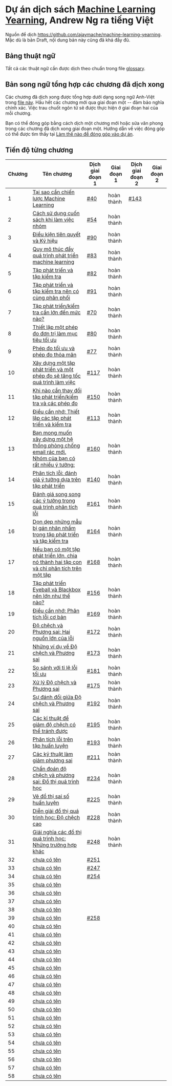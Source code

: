 # Dự án dịch sách [Machine Learning Yearning](https://www.deeplearning.ai/machine-learning-yearning/), Andrew Ng ra tiếng Việt

Nguồn để dịch https://github.com/ajaymache/machine-learning-yearning. Mặc dù là bản Draft, nội dung bản này cũng đã khá đầy đủ.

## Bảng thuật ngữ
Tất cả các thuật ngữ cần được dịch theo chuẩn trong file [glossary](glossary.md).

## Bản song ngữ tổng hợp các chương đã dịch xong
Các chương đã dịch xong được tổng hợp dưới dạng song ngữ Anh-Việt trong [file này](chapters/all_chapters.md). Hầu hết các chương mới qua giai đoạn một -- đảm bảo nghĩa chính xác. Việc trau chuốt ngôn từ sẽ được thực hiện ở giai đoạn hai của mỗi chương. 

Bạn có thể đóng góp bằng cách dịch một chương mới hoặc sửa văn phong trong các chương đã dịch xong giai đoạn một. Hướng dẫn về việc đóng góp có thể được tìm thấy tại [Làm thế nào để đóng góp vào dự án](contribution.md).

## Tiến độ từng chương

| Chương | Tên chương                                                                                                            | Dịch giai đoạn 1              | Giai đoạn 1 | Dịch giai đoạn 2              | Giai đoạn 2 |
|--------|-----------------------------------------------------------------------------------------------------------------------|-------------------------------|-------------|-------------------------------|-------------|
| 1      | [Tại sao cần chiến lược Machine Learning](chapters/ch01.md)                                                           | [#40](http://bit.ly/2qt2j5I)  | hoàn thành  | [#143](http://bit.ly/2paL9t5) |             |
| 2      | [Cách sử dụng cuốn sách khi làm việc nhóm](chapters/ch02.md)                                                          | [#54](http://bit.ly/2P3wMRW)  | hoàn thành  |                               |             |
| 3      | [Điều kiện tiên quyết và Ký hiệu](chapters/ch03.md)                                                                   | [#90](http://bit.ly/2pG1Yfi)  | hoàn thành  |                               |             |
| 4      | [Quy mô thúc đẩy quá trình phát triển machine learning](chapters/ch04.md)                                             | [#83](http://bit.ly/2Bqursa)  | hoàn thành  |                               |             |
| 5      | [Tập phát triển và tập kiểm tra](chapters/ch05.md)                                                                    | [#82](http://bit.ly/2Mt4jmV)  | hoàn thành  |                               |             |
| 6      | [Tập phát triển và tập kiểm tra nên có cùng phân phối](chapters/ch06.md)                                              | [#91](http://bit.ly/2MxIAKE)  | hoàn thành  |                               |             |
| 7      | [Tập phát triển/kiểm tra cần lớn đến mức nào?](chapters/ch07.md)                                                      | [#70](http://bit.ly/35Jetrj)  | hoàn thành  |                               |             |
| 8      | [Thiết lập một phép đo đơn trị làm mục tiêu tối ưu](chapters/ch08.md)                                                 | [#80](http://bit.ly/2pGMCqX)  | hoàn thành  |                               |             |
| 9      | [Phép đo tối ưu và phép đo thỏa mãn](chapters/ch09.md)                                                                | [#77](http://bit.ly/2VVgJXM)  | hoàn thành  |                               |             |
| 10     | [Xây dựng một tập phát triển và một phép đo sẽ tăng tốc quá trình làm việc](chapters/ch10.md)                         | [#117](http://bit.ly/2WdLYxp) | hoàn thành  |                               |             |
| 11     | [ Khi nào cần thay đổi tập phát triển/kiểm tra và các phép đo](chapters/ch11.md)                                      | [#150](http://bit.ly/361NZkJ) | hoàn thành  |                               |             |
| 12     | [Điều cần nhớ: Thiết lập các tập phát triển và kiểm tra](chapters/ch12.md)                                            | [#113](http://bit.ly/2Pe9d9a) | hoàn thành  |                               |             |
| 13     | [Bạn mong muốn xây dựng một hệ thống phòng chống email rác mới. Nhóm của bạn có rất nhiều ý tưởng:](chapters/ch13.md) | [#160](http://bit.ly/2PprDnG) | hoàn thành  |                               |             |
| 14     | [Phân tích lỗi: đánh giá ý tưởng dựa trên tập phát triển](chapters/ch14.md)                                           | [#140](http://bit.ly/2W6QbDa) | hoàn thành  |                               |             |
| 15     | [Đánh giá song song các ý tưởng trong quá trình phân tích lỗi](chapters/ch15.md)                                      | [#161](http://bit.ly/36g8aMf) | hoàn thành  |                               |             |
| 16     | [Dọn dẹp những mẫu bị gán nhãn nhầm trong tập phát triển và tập kiểm tra](chapters/ch16.md)                           | [#164](http://bit.ly/2MRrGqB) | hoàn thành  |                               |             |
| 17     | [Nếu bạn có một tập phát triển lớn, chia nó thành hai tập con và chỉ phân tích trên một tập](chapters/ch17.md)        | [#168](http://bit.ly/2JoQ5RZ) | hoàn thành  |                               |             |
| 18     | [Tập phát triển Eyeball và Blackbox nên lớn như thế nào?](chapters/ch18.md)                                           | [#156](http://bit.ly/348mZhW) | hoàn thành  |                               |             |
| 19     | [Điều cần nhớ: Phân tích lỗi cơ bản](chapters/ch19.md)                                                                | [#169](http://bit.ly/2WhQkUc) | hoàn thành  |                               |             |
| 20     | [Độ chệch và Phương sai: Hai nguồn lớn của lỗi](chapters/ch20.md)                                                     | [#172](http://bit.ly/2MSAigt) | hoàn thành  |                               |             |
| 21     | [Những ví dụ về Độ chệch và Phương sai](chapters/ch21.md)                                                             | [#173](http://bit.ly/2MSzFn7) | hoàn thành  |                               |             |
| 22     | [So sánh với tỉ lệ lỗi tối ưu](chapters/ch22.md)                                                                      | [#181](http://bit.ly/2JzRXYb) | hoàn thành  |                               |             |
| 23     | [ Xử lý Độ chệch và Phương sai](chapters/ch23.md)                                                                     | [#175](http://bit.ly/2BNdPeH) | hoàn thành  |                               |             |
| 24     | [Sự đánh đổi giữa Độ chệch và Phương sai](chapters/ch24.md)                                                           | [#192](http://bit.ly/2ptCKBh) | hoàn thành  |                               |             |
| 25     | [ Các kĩ thuật để giảm độ chệch có thể tránh được](chapters/ch25.md)                                                  | [#195](http://bit.ly/3340c6D) | hoàn thành  |                               |             |
| 26     | [Phân tích lỗi trên tập huấn luyện](chapters/ch26.md)                                                                 | [#193](http://bit.ly/31ObyKI) | hoàn thành  |                               |             |
| 27     | [Các kỹ thuật làm giảm phương sai](chapters/ch27.md)                                                                  | [#211](http://bit.ly/2Ns9mU6) | hoàn thành  |                               |             |
| 28     | [ Chẩn đoán độ chệch và phương sai: Đồ thị quá trình học](chapters/ch28.md)                                           | [#234](http://bit.ly/2C3njT8) | hoàn thành  |                               |             |
| 29     | [Vẽ đồ thị sai số huấn luyện](chapters/ch29.md)                                                                       | [#225](http://bit.ly/2NbeSM0) | hoàn thành  |                               |             |
| 30     | [Diễn giải đồ thị quá trình học: Độ chệch cao](chapters/ch30.md)                                                      | [#228](http://bit.ly/36pcXL7) | hoàn thành  |                               |             |
| 31     | [Giải nghĩa các đồ thị quá trình học: Những trường hợp khác](chapters/ch31.md)                                        | [#248](http://bit.ly/32m7pxS) | hoàn thành  |                               |             |
| 32     | [chưa có tên](chapters/ch32.md)                                                                                       | [#251](http://bit.ly/2NKK0Re) |             |                               |             |
| 33     | [chưa có tên](chapters/ch33.md)                                                                                       | [#247](http://bit.ly/2p2AmBo) |             |                               |             |
| 34     | [chưa có tên](chapters/ch34.md)                                                                                       | [#254](http://bit.ly/32yBQRG) |             |                               |             |
| 35     | [chưa có tên](chapters/ch35.md)                                                                                       |                               |             |                               |             |
| 36     | [chưa có tên](chapters/ch36.md)                                                                                       |                               |             |                               |             |
| 37     | [chưa có tên](chapters/ch37.md)                                                                                       |                               |             |                               |             |
| 38     | [chưa có tên](chapters/ch38.md)                                                                                       |                               |             |                               |             |
| 39     | [chưa có tên](chapters/ch39.md)                                                                                       | [#258](http://bit.ly/2CriFON) |             |                               |             |
| 40     | [chưa có tên](chapters/ch40.md)                                                                                       |                               |             |                               |             |
| 41     | [chưa có tên](chapters/ch41.md)                                                                                       |                               |             |                               |             |
| 42     | [chưa có tên](chapters/ch42.md)                                                                                       |                               |             |                               |             |
| 43     | [chưa có tên](chapters/ch43.md)                                                                                       |                               |             |                               |             |
| 44     | [chưa có tên](chapters/ch44.md)                                                                                       |                               |             |                               |             |
| 45     | [chưa có tên](chapters/ch45.md)                                                                                       |                               |             |                               |             |
| 46     | [chưa có tên](chapters/ch46.md)                                                                                       |                               |             |                               |             |
| 47     | [chưa có tên](chapters/ch47.md)                                                                                       |                               |             |                               |             |
| 48     | [chưa có tên](chapters/ch48.md)                                                                                       |                               |             |                               |             |
| 49     | [chưa có tên](chapters/ch49.md)                                                                                       |                               |             |                               |             |
| 50     | [chưa có tên](chapters/ch50.md)                                                                                       |                               |             |                               |             |
| 51     | [chưa có tên](chapters/ch51.md)                                                                                       |                               |             |                               |             |
| 52     | [chưa có tên](chapters/ch52.md)                                                                                       |                               |             |                               |             |
| 53     | [chưa có tên](chapters/ch53.md)                                                                                       |                               |             |                               |             |
| 54     | [chưa có tên](chapters/ch54.md)                                                                                       |                               |             |                               |             |
| 55     | [chưa có tên](chapters/ch55.md)                                                                                       |                               |             |                               |             |
| 56     | [chưa có tên](chapters/ch56.md)                                                                                       |                               |             |                               |             |
| 57     | [chưa có tên](chapters/ch57.md)                                                                                       |                               |             |                               |             |
| 58     | [chưa có tên](chapters/ch58.md)                                                                                       |                               |             |                               |             |
